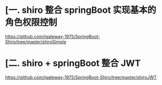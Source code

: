 # [一. shiro 整合 springBoot 实现基本的角色权限控制
https://github.com/igateway-1975/SpringBoot-Shiro/tree/master/shiroSimple
# [二. shiro + springBoot 整合 JWT
https://github.com/igateway-1975/SpringBoot-Shiro/tree/master/shiroJWT

